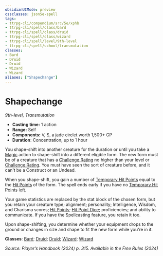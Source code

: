 ```yaml
---
obsidianUIMode: preview
cssclasses: json5e-spell
tags:
- ttrpg-cli/compendium/src/5e/xphb
- ttrpg-cli/spell/class/bard
- ttrpg-cli/spell/class/druid
- ttrpg-cli/spell/class/wizard
- ttrpg-cli/spell/level/9th-level
- ttrpg-cli/spell/school/transmutation
classes:
- Bard
- Druid
- Druid
- Wizard
- Wizard
aliases: ["Shapechange"]
---
```

# Shapechange
*9th-level, Transmutation*  

- **Casting time:** 1 action
- **Range:** Self
- **Components:** V, S, a jade circlet worth 1,500+ GP
- **Duration:** Concentration, up to 1 hour

You shape-shift into another creature for the duration or until you take a [Magic](3-Compendium/rules/actions.md#Magic) action to shape-shift into a different eligible form. The new form must be of a creature that has a [Challenge Rating](3-Compendium/rules/variant-rules/challenge-rating-xphb.md) no higher than your level or [Challenge Rating](3-Compendium/rules/variant-rules/challenge-rating-xphb.md). You must have seen the sort of creature before, and it can't be a Construct or an Undead.

When you shape-shift, you gain a number of [Temporary Hit Points](3-Compendium/rules/variant-rules/temporary-hit-points-xphb.md) equal to the [Hit Points](3-Compendium/rules/variant-rules/hit-points-xphb.md) of the form. The spell ends early if you have no [Temporary Hit Points](3-Compendium/rules/variant-rules/temporary-hit-points-xphb.md) left.

Your game statistics are replaced by the stat block of the chosen form, but you retain your creature type; alignment; personality; Intelligence, Wisdom, and Charisma scores; [Hit Points](3-Compendium/rules/variant-rules/hit-points-xphb.md); [Hit Point Dice](3-Compendium/rules/variant-rules/hit-point-dice-xphb.md); proficiencies; and ability to communicate. If you have the Spellcasting feature, you retain it too.

Upon shape-shifting, you determine whether your equipment drops to the ground or changes in size and shape to fit the new form while you're in it.

**Classes**: [Bard](list-spells-classes-bard); [Druid](list-spells-classes-druid); [Druid](list-spells-classes-druid); [Wizard](list-spells-classes-wizard); [Wizard](list-spells-classes-wizard)

*Source: Player's Handbook (2024) p. 315. Available in the Free Rules (2024)*